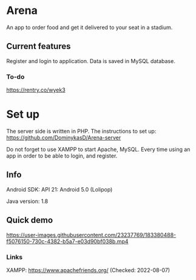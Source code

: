 # Arena
An app to order food and get it delivered to your seat in a stadium.

## Current features
Register and login to application. Data is saved in MySQL database.

### To-do
https://rentry.co/wyek3

# Set up
The server side is written in PHP. The instructions to set up: https://github.com/DominykasD/Arena-server

Do not forget to use XAMPP to start Apache, MySQL. Every time using an app in order to be able to login, and register.

## Info
Android SDK: API 21: Android 5.0 (Lolipop)

Java version: 1.8

## Quick demo
https://user-images.githubusercontent.com/23237769/183380488-f5076150-730c-4382-b5a7-e03d90bf038b.mp4

### Links
XAMPP: https://www.apachefriends.org/ (Checked: 2022-08-07)


